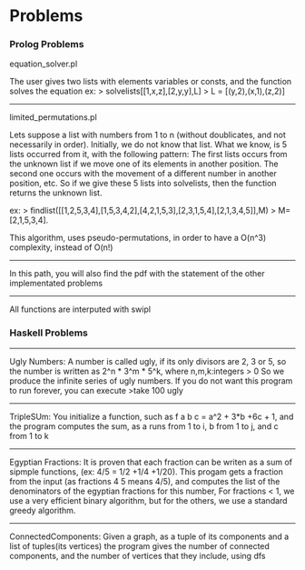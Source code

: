 # Problems

### Prolog Problems

equation_solver.pl

The user gives two lists with elements variables or consts, and the function solves the equation
ex: > solvelists[[1,x,z],[2,y,y],L]
      > L = [(y,2),(x,1),(z,2)]

-------------------------------------------------------------------------------------------------
limited_permutations.pl


Lets suppose a list with numbers from 1 to n (without doublicates, and not necessarily in order). 
Initially, we do not know that list. What we know, is 5 lists occurred from it, with the following pattern:
The first lists occurs from the unknown list if we move one of its elements in another position. 
The second one occurs with the movement of a different number in another position, etc. 
So if we give these 5 lists into solvelists, then the function returns the unknown list.

ex: > findlist([[1,2,5,3,4],[1,5,3,4,2],[4,2,1,5,3],[2,3,1,5,4],[2,1,3,4,5]],M)
     > M=[2,1,5,3,4].

This algorithm, uses pseudo-permutations, in order to have a O(n^3) complexity, instead of O(n!)

-------------------------------------------------------------------------------------------------
In this path, you will also find the pdf with the statement of the other implementated problems

-------------------------------------------------------------------------------------------------
All functions are interputed with swipl



### Haskell Problems
-------------------------------------------------------------------------------------------------------------------------------
Ugly Numbers: A number is called ugly, if its only divisors are 2, 3 or 5, so the number is written as 2^n * 3^m * 5^k,
              where n,m,k:integers > 0
              So we produce the infinite series of ugly numbers. 
              If you do not want this program to run forever, you can execute >take 100 ugly

------------------------------------------------------------------------------------------------------------------------------- 
TripleSUm:   You initialize a function, such as f a b c = a^2 + 3*b +6c + 1, and the program computes the sum, 
              as a runs from 1 to i, b from 1 to j, and c from 1 to k

-------------------------------------------------------------------------------------------------------------------------------
Egyptian Fractions: It is proven that each fraction can be writen as a sum of sipmple functions, (ex: 4/5 = 1/2 +1/4 +1/20).                        This progam gets a fraction from the input (as fractions 4 5 means 4/5), 
                     and computes the list of the denominators of the egyptian fractions for this number,
                     For fractions < 1, we use a very efficient binary algorithm, but for the others,
                     we use a standard greedy algorithm.
                    
-------------------------------------------------------------------------------------------------------------------------------  
ConnectedComponents: Given a graph, as a tuple of its components and a list of tuples(its vertices) 
                     the program gives the number of connected components, and the number of vertices that they include,
                     using dfs         
